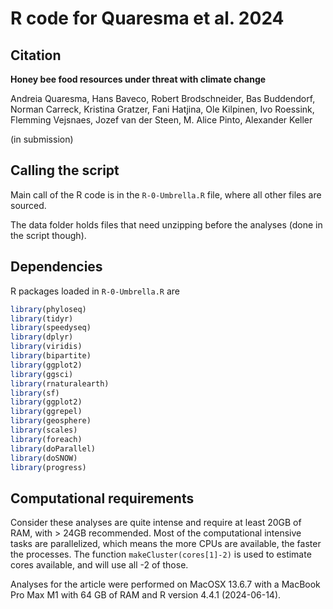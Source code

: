 # R code for Quaresma et al. 2024

## Citation
**Honey bee food resources under threat with climate change**

Andreia Quaresma, Hans Baveco, Robert Brodschneider, Bas Buddendorf, Norman Carreck, Kristina Gratzer, Fani Hatjina, Ole Kilpinen, Ivo Roessink, Flemming Vejsnaes, Jozef van der Steen, M. Alice Pinto, Alexander Keller

(in submission)


## Calling the script
Main call of the R code is in the ```R-0-Umbrella.R``` file, where all other files are sourced. 

The data folder holds files that need unzipping before the analyses (done in the script though).


## Dependencies

R packages loaded in ```R-0-Umbrella.R``` are 

```R
library(phyloseq)
library(tidyr)
library(speedyseq)
library(dplyr)
library(viridis)
library(bipartite)
library(ggplot2)
library(ggsci)
library(rnaturalearth)
library(sf)
library(ggplot2)
library(ggrepel)
library(geosphere)
library(scales)
library(foreach)
library(doParallel)
library(doSNOW)
library(progress)
```

## Computational requirements

Consider these analyses are quite intense and require at least 20GB of RAM, with > 24GB recommended. Most of the computational intensive tasks are parallelized, which means the more CPUs are available, the faster the processes. The function ``` makeCluster(cores[1]-2) ``` is used to estimate cores available, and will use all -2 of those.

Analyses for the article were performed on MacOSX 13.6.7 with a MacBook Pro Max M1 with 64 GB of RAM and R version 4.4.1 (2024-06-14).
